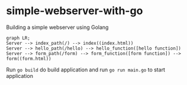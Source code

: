 # simple-webserver-with-go
Building a simple webserver using Golang


```mermaid
graph LR;
Server --> index_path(/) --> index((index.html))
Server --> hello_path(/hello) --> hello_function([hello function])
Server --> form_path(/form) --> form_function([form function]) --> form((form.html))
```

Run `go build` do build application and run `go run main.go` to start application

